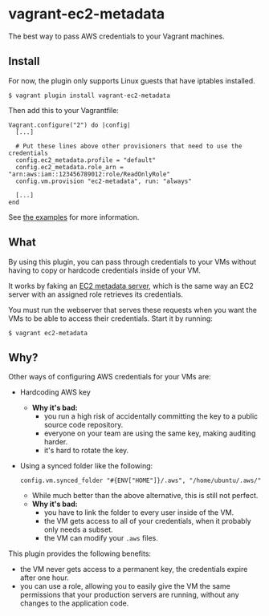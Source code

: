 # vagrant-ec2-metadata

The best way to pass AWS credentials to your Vagrant machines.

## Install

For now, the plugin only supports Linux guests that have iptables installed.

```
$ vagrant plugin install vagrant-ec2-metadata
```

Then add this to your Vagrantfile:

```
Vagrant.configure("2") do |config|
  [...]

  # Put these lines above other provisioners that need to use the credentials
  config.ec2_metadata.profile = "default"
  config.ec2_metadata.role_arn = "arn:aws:iam::123456789012:role/ReadOnlyRole"
  config.vm.provision "ec2-metadata", run: "always"

  [...]
end
```

See [the examples](examples) for more information.

## What

By using this plugin, you can pass through credentials to your VMs without
having to copy or hardcode credentials inside of your VM.

It works by faking an [EC2 metadata server](https://docs.aws.amazon.com/AWSEC2/latest/UserGuide/ec2-instance-metadata.html),
which is the same way an EC2 server with an assigned role retrieves its credentials.

You must run the webserver that serves these requests when you want the VMs to
be able to access their credentials. Start it by running:

```
$ vagrant ec2-metadata
```

## Why?

Other ways of configuring AWS credentials for your VMs are:

- Hardcoding AWS key
  - **Why it's bad:**
    - you run a high risk of accidentally committing the key to a public source code repository.
    - everyone on your team are using the same key, making auditing harder.
    - it's hard to rotate the key.

- Using a synced folder like the following:
  ```
  config.vm.synced_folder "#{ENV["HOME"]}/.aws", "/home/ubuntu/.aws/"
  ```
  - While much better than the above alternative, this is still not perfect.
  - **Why it's bad:**
    - you have to link the folder to every user inside of the VM.
    - the VM gets access to all of your credentials, when it probably only needs a subset.
    - the VM can modify your `.aws` files.

This plugin provides the following benefits:
- the VM never gets access to a permanent key, the credentials expire after one hour.
- you can use a role, allowing you to easily give the VM the same permissions that your production servers are running, without any changes to the application code.
